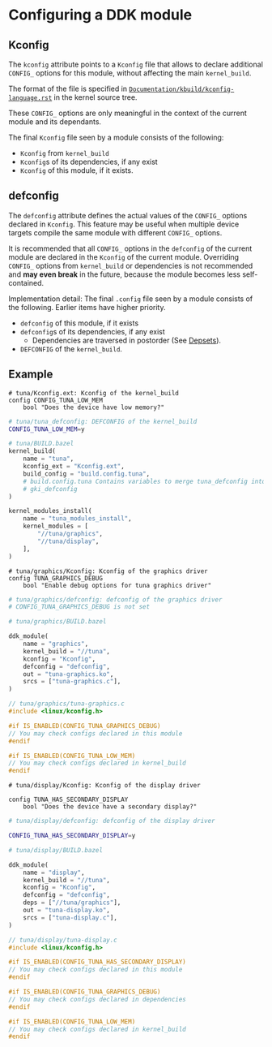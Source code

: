 # Configuring a DDK module

## Kconfig

The `kconfig` attribute points to a `Kconfig` file that allows to declare
additional `CONFIG_` options for this module, without affecting the main
`kernel_build`.

The format of the file is specified in
[`Documentation/kbuild/kconfig-language.rst`](https://www.kernel.org/doc/html/latest/kbuild/kconfig.html)
in the kernel source tree.

These `CONFIG_` options are only meaningful in the context of the current module
and its dependants.

The final `Kconfig` file seen by a module consists of the following:
- `Kconfig` from `kernel_build`
- `Kconfig`s of its dependencies, if any exist
- `Kconfig` of this module, if it exists.

## defconfig

The `defconfig` attribute defines the actual values of the `CONFIG_` options
declared in `Kconfig`. This feature may be useful when multiple device
targets compile the same module with different `CONFIG_` options.

It is recommended that all `CONFIG_` options in the `defconfig` of the current
module are declared in the `Kconfig` of the current module. Overriding `CONFIG_`
options from `kernel_build` or dependencies is not recommended and
**may even break** in the future, because the module becomes less
self-contained.

Implementation detail: The final `.config` file seen by a module consists of the
following. Earlier items have higher priority.
- `defconfig` of this module, if it exists
- `defconfig`s of its dependencies, if any exist
    - Dependencies are traversed in postorder (See
        [Depsets](https://bazel.build/extending/depsets)).
- `DEFCONFIG` of the `kernel_build`.

## Example

```text
# tuna/Kconfig.ext: Kconfig of the kernel_build
config CONFIG_TUNA_LOW_MEM
	bool "Does the device have low memory?"
```

```sh
# tuna/tuna_defconfig: DEFCONFIG of the kernel_build
CONFIG_TUNA_LOW_MEM=y
```

```python
# tuna/BUILD.bazel
kernel_build(
    name = "tuna",
    kconfig_ext = "Kconfig.ext",
    build_config = "build.config.tuna",
    # build.config.tuna Contains variables to merge tuna_defconfig into
    # gki_defconfig
)

kernel_modules_install(
    name = "tuna_modules_install",
    kernel_modules = [
        "//tuna/graphics",
        "//tuna/display",
    ],
)
```

```
# tuna/graphics/Kconfig: Kconfig of the graphics driver
config TUNA_GRAPHICS_DEBUG
	bool "Enable debug options for tuna graphics driver"
```

```sh
# tuna/graphics/defconfig: defconfig of the graphics driver
# CONFIG_TUNA_GRAPHICS_DEBUG is not set
```

```python
# tuna/graphics/BUILD.bazel

ddk_module(
    name = "graphics",
    kernel_build = "//tuna",
    kconfig = "Kconfig",
    defconfig = "defconfig",
    out = "tuna-graphics.ko",
    srcs = ["tuna-graphics.c"],
)
```

```c
// tuna/graphics/tuna-graphics.c
#include <linux/kconfig.h>

#if IS_ENABLED(CONFIG_TUNA_GRAPHICS_DEBUG)
// You may check configs declared in this module
#endif

#if IS_ENABLED(CONFIG_TUNA_LOW_MEM)
// You may check configs declared in kernel_build
#endif
```

```text
# tuna/display/Kconfig: Kconfig of the display driver

config TUNA_HAS_SECONDARY_DISPLAY
	bool "Does the device have a secondary display?"
```

```sh
# tuna/display/defconfig: defconfig of the display driver

CONFIG_TUNA_HAS_SECONDARY_DISPLAY=y
```

```python
# tuna/display/BUILD.bazel

ddk_module(
    name = "display",
    kernel_build = "//tuna",
    kconfig = "Kconfig",
    defconfig = "defconfig",
    deps = ["//tuna/graphics"],
    out = "tuna-display.ko",
    srcs = ["tuna-display.c"],
)
```

```c
// tuna/display/tuna-display.c
#include <linux/kconfig.h>

#if IS_ENABLED(CONFIG_TUNA_HAS_SECONDARY_DISPLAY)
// You may check configs declared in this module
#endif

#if IS_ENABLED(CONFIG_TUNA_GRAPHICS_DEBUG)
// You may check configs declared in dependencies
#endif

#if IS_ENABLED(CONFIG_TUNA_LOW_MEM)
// You may check configs declared in kernel_build
#endif
```
